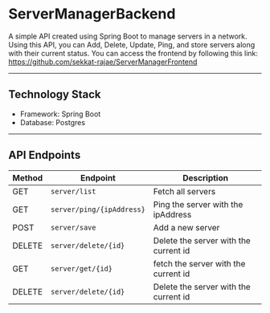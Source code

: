 # **ServerManagerBackend**
A simple API created using Spring Boot to manage servers in a network. Using this API, you can Add, Delete, Update, Ping, and store servers along with their current status.
You can access the frontend by following this link: https://github.com/sekkat-rajae/ServerManagerFrontend

---
## **Technology Stack**
- Framework: Spring Boot
- Database: Postgres 

---
## **API Endpoints**

| Method | Endpoint             | Description             |
|--------|----------------------|-------------------------|
| GET    | `server/list`       | Fetch all servers      |
| GET   | `server/ping/{ipAddress}`       | Ping the server with the ipAddress       |
| POST | `server/save`  | Add a new server      |
| DELETE | `server/delete/{id}`  | Delete the server with the current id       |
| GET | `server/get/{id}`  | fetch the server with the current id       |
| DELETE | `server/delete/{id}`  | Delete the server with the current id       |

